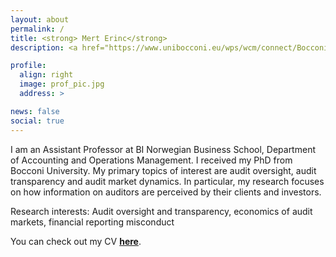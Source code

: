 ```yaml
---
layout: about
permalink: /
title: <strong> Mert Erinc</strong>
description: <a href="https://www.unibocconi.eu/wps/wcm/connect/Bocconi/SitoPubblico_EN/Navigation+Tree/Home/Faculty+and+Research/Departments/Accounting/">Bocconi University, Department of Accounting</a>.

profile:
  align: right
  image: prof_pic.jpg
  address: >

news: false
social: true
---
```


I am an Assistant Professor at BI Norwegian Business School, Department of Accounting and Operations Management. I received my PhD from Bocconi University. My primary topics of interest are audit oversight, audit transparency and audit market dynamics. In particular, my research focuses on how information on auditors are perceived by their clients and investors.

Research interests: Audit oversight and transparency, economics of audit markets, financial reporting misconduct

You can check out my CV <a href="assets/pdf/cv_mert.pdf"><strong> here</strong></a>.
